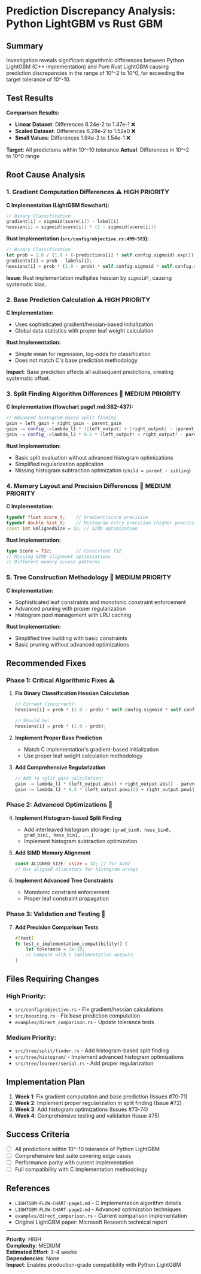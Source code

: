 # Prediction Discrepancy Analysis: Python LightGBM vs Rust GBM

## Summary

Investigation reveals significant algorithmic differences between Python LightGBM (C++ implementation) and Pure Rust LightGBM causing prediction discrepancies in the range of 10^-2 to 10^0, far exceeding the target tolerance of 10^-10.

## Test Results

**Comparison Results:**
- **Linear Dataset**: Differences 6.24e-2 to 1.47e-1 ❌
- **Scaled Dataset**: Differences 6.28e-2 to 1.52e0 ❌ 
- **Small Values**: Differences 1.94e-2 to 1.54e-1 ❌

**Target**: All predictions within 10^-10 tolerance
**Actual**: Differences in 10^-2 to 10^0 range

## Root Cause Analysis

### 1. Gradient Computation Differences ⚠️ **HIGH PRIORITY**

**C Implementation (LightGBM flowchart):**
```cpp
// Binary Classification
gradient[i] = sigmoid(score[i]) - label[i]
hessian[i] = sigmoid(score[i]) * (1 - sigmoid(score[i]))
```

**Rust Implementation (`src/config/objective.rs:499-503`):**
```rust
// Binary Classification  
let prob = 1.0 / (1.0 + (-predictions[i] * self.config.sigmoid).exp());
gradients[i] = prob - labels[i];
hessians[i] = prob * (1.0 - prob) * self.config.sigmoid * self.config.sigmoid; // ❌ Extra sigmoid²
```

**Issue**: Rust implementation multiplies hessian by `sigmoid²`, causing systematic bias.

### 2. Base Prediction Calculation ⚠️ **HIGH PRIORITY**

**C Implementation:**
- Uses sophisticated gradient/hessian-based initialization
- Global data statistics with proper leaf weight calculation

**Rust Implementation:**
- Simple mean for regression, log-odds for classification
- Does not match C's base prediction methodology

**Impact**: Base prediction affects all subsequent predictions, creating systematic offset.

### 3. Split Finding Algorithm Differences 🔧 **MEDIUM PRIORITY**

**C Implementation (flowchart page1.md:382-437):**
```cpp
// Advanced histogram-based split finding
gain = left_gain + right_gain - parent_gain
gain -= config_->lambda_l1 * (|left_output| + |right_output| - |parent_output|)
gain -= config_->lambda_l2 * 0.5 * (left_output² + right_output² - parent_output²)
```

**Rust Implementation:**
- Basic split evaluation without advanced histogram optimizations
- Simplified regularization application
- Missing histogram subtraction optimization (`child = parent - sibling`)

### 4. Memory Layout and Precision Differences 🔧 **MEDIUM PRIORITY**

**C Implementation:**
```cpp
typedef float score_t;    // Gradient/score precision
typedef double hist_t;    // Histogram entry precision (higher precision)
const int kAlignedSize = 32; // SIMD optimization
```

**Rust Implementation:**
```rust
type Score = f32;         // Consistent f32
// Missing SIMD alignment optimizations
// Different memory access patterns
```

### 5. Tree Construction Methodology 🔧 **MEDIUM PRIORITY**

**C Implementation:**
- Sophisticated leaf constraints and monotonic constraint enforcement
- Advanced pruning with proper regularization
- Histogram pool management with LRU caching

**Rust Implementation:**
- Simplified tree building with basic constraints
- Basic pruning without advanced optimizations

## Recommended Fixes

### Phase 1: Critical Algorithmic Fixes ⚠️

1. **Fix Binary Classification Hessian Calculation**
   ```rust
   // Current (incorrect):
   hessians[i] = prob * (1.0 - prob) * self.config.sigmoid * self.config.sigmoid;
   
   // Should be:
   hessians[i] = prob * (1.0 - prob);
   ```

2. **Implement Proper Base Prediction**
   - Match C implementation's gradient-based initialization
   - Use proper leaf weight calculation methodology

3. **Add Comprehensive Regularization**
   ```rust
   // Add to split gain calculation:
   gain -= lambda_l1 * (left_output.abs() + right_output.abs() - parent_output.abs());
   gain -= lambda_l2 * 0.5 * (left_output.powi(2) + right_output.powi(2) - parent_output.powi(2));
   ```

### Phase 2: Advanced Optimizations 🔧

4. **Implement Histogram-based Split Finding**
   - Add interleaved histogram storage: `[grad_bin0, hess_bin0, grad_bin1, hess_bin1, ...]`
   - Implement histogram subtraction optimization

5. **Add SIMD Memory Alignment**
   ```rust
   const ALIGNED_SIZE: usize = 32; // for AVX2
   // Use aligned allocators for histogram arrays
   ```

6. **Implement Advanced Tree Constraints**
   - Monotonic constraint enforcement
   - Proper leaf constraint propagation

### Phase 3: Validation and Testing 🧪

7. **Add Precision Comparison Tests**
   ```rust
   #[test]
   fn test_c_implementation_compatibility() {
       let tolerance = 1e-10;
       // Compare with C implementation outputs
   }
   ```

## Files Requiring Changes

### High Priority:
- `src/config/objective.rs` - Fix gradient/hessian calculations
- `src/boosting.rs` - Fix base prediction computation  
- `examples/direct_comparison.rs` - Update tolerance tests

### Medium Priority:
- `src/tree/split/finder.rs` - Add histogram-based split finding
- `src/tree/histogram/` - Implement advanced histogram optimizations
- `src/tree/learner/serial.rs` - Add proper regularization

## Implementation Plan

1. **Week 1**: Fix gradient computation and base prediction (Issues #70-71)
2. **Week 2**: Implement proper regularization in split finding (Issue #72)
3. **Week 3**: Add histogram optimizations (Issues #73-74)
4. **Week 4**: Comprehensive testing and validation (Issue #75)

## Success Criteria

- [ ] All predictions within 10^-10 tolerance of Python LightGBM
- [ ] Comprehensive test suite covering edge cases
- [ ] Performance parity with current implementation
- [ ] Full compatibility with C implementation methodology

## References

- `LIGHTGBM-FLOW-CHART-page1.md` - C implementation algorithm details
- `LIGHTGBM-FLOW-CHART-page2.md` - Advanced optimization techniques  
- `examples/direct_comparison.rs` - Current comparison implementation
- Original LightGBM paper: Microsoft Research technical report

---

**Priority**: HIGH  
**Complexity**: MEDIUM  
**Estimated Effort**: 3-4 weeks  
**Dependencies**: None  
**Impact**: Enables production-grade compatibility with Python LightGBM